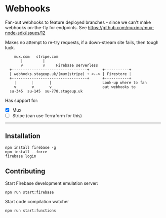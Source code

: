 # Webhooks

Fan-out webhooks to feature deployed branches - since we can't make webhooks on-the-fly for endpoints.
See <https://github.com/muxinc/mux-node-sdk/issues/12>

Makes no attempt to re-try requests, if a down-stream site fails, then tough luck.

```
    mux.com   stripe.com
       |         |
       v         v     Firebase serverless
  +----------------------------------+      +-----------+
  | webhooks.stageup.uk/(mux|stripe) + <--> | Firestore |
  +----------------------------------+      +-----------+
    |       |       |                       Look-up where to fan
    v       v       v                       out webhooks to
  su-345  su-145  su-778.stageup.uk
```

Has support for:

- [x] Mux
- [ ] Stripe (can use Terraform for this)

---

## Installation

```
npm install firebase -g
npm install --force
firebase login
```

## Contributing

Start Firebase development emulation server:

```
npm run start:firebase
```

Start code compilation watcher

```
npm run start:functions
```
